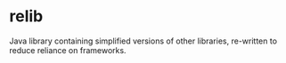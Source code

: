 # relib
Java library containing simplified versions of other libraries, re-written to reduce reliance on frameworks.
